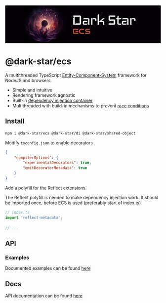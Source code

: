 <p align="center">
	<img src="./logo.png">
</p>

# @dark-star/ecs

A multithreaded TypeScript [Entity-Component-System](https://en.wikipedia.org/wiki/Entity_component_system) framework for NodeJS and browsers.

-   Simple and intuitive
-   Rendering framework agnostic
-   Built-in [dependency injection container](https://en.wikipedia.org/wiki/Dependency_injection)
-   Multithreaded with build-in mechanisms to prevent [race conditions](https://en.wikipedia.org/wiki/Race_condition)

## Install

```sh
npm i @dark-star/ecs @dark-star/di @dark-star/shared-object
```

Modify `tsconfig.json` to enable decorators

```json
{
	"compilerOptions": {
		"experimentalDecorators": true,
		"emitDecoratorMetadata": true
	}
}
```

Add a polyfill for the Reflect extensions.

The Reflect polyfill is needed to make dependency injection work. It should be imported once, before ECS is used (preferably start of index.ts)

```ts
// index.ts
import 'reflect-metadata';

// ...
```

## API

### Examples

Documented examples can be found [here](https://github.com/Ana73l/dark-star/tree/master/examples)

## Docs

API documentation can be found [here](https://ana73l.github.io/dark-star/modules/_dark_star_ecs)
